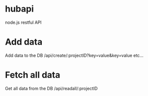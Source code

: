 # hubapi
node.js restful API

# Add data
Add data to the DB
/api/create/:projectID?key=value&key=value etc...

# Fetch all data
Get all data from the DB
/api/readall/:projectID

